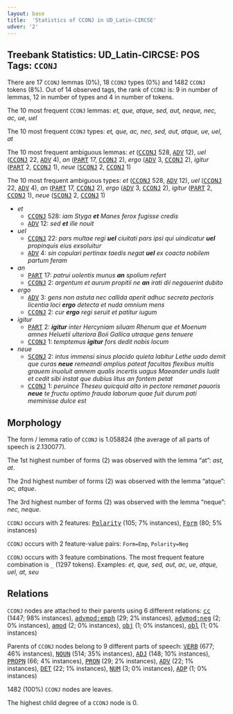 ```yaml
---
layout: base
title:  'Statistics of CCONJ in UD_Latin-CIRCSE'
udver: '2'
---
```


## Treebank Statistics: UD_Latin-CIRCSE: POS Tags: `CCONJ`

There are 17 `CCONJ` lemmas (0%), 18 `CCONJ` types (0%) and 1482 `CCONJ` tokens (8%).
Out of 14 observed tags, the rank of `CCONJ` is: 9 in number of lemmas, 12 in number of types and 4 in number of tokens.

The 10 most frequent `CCONJ` lemmas: <em>et, que, atque, sed, aut, neque, nec, ac, ue, uel</em>

The 10 most frequent `CCONJ` types:  <em>et, que, ac, nec, sed, aut, atque, ue, uel, at</em>

The 10 most frequent ambiguous lemmas: <em>et</em> (<tt><a href="la_circse-pos-CCONJ.html">CCONJ</a></tt> 528, <tt><a href="la_circse-pos-ADV.html">ADV</a></tt> 12), <em>uel</em> (<tt><a href="la_circse-pos-CCONJ.html">CCONJ</a></tt> 22, <tt><a href="la_circse-pos-ADV.html">ADV</a></tt> 4), <em>an</em> (<tt><a href="la_circse-pos-PART.html">PART</a></tt> 17, <tt><a href="la_circse-pos-CCONJ.html">CCONJ</a></tt> 2), <em>ergo</em> (<tt><a href="la_circse-pos-ADV.html">ADV</a></tt> 3, <tt><a href="la_circse-pos-CCONJ.html">CCONJ</a></tt> 2), <em>igitur</em> (<tt><a href="la_circse-pos-PART.html">PART</a></tt> 2, <tt><a href="la_circse-pos-CCONJ.html">CCONJ</a></tt> 1), <em>neue</em> (<tt><a href="la_circse-pos-SCONJ.html">SCONJ</a></tt> 2, <tt><a href="la_circse-pos-CCONJ.html">CCONJ</a></tt> 1)

The 10 most frequent ambiguous types:  <em>et</em> (<tt><a href="la_circse-pos-CCONJ.html">CCONJ</a></tt> 528, <tt><a href="la_circse-pos-ADV.html">ADV</a></tt> 12), <em>uel</em> (<tt><a href="la_circse-pos-CCONJ.html">CCONJ</a></tt> 22, <tt><a href="la_circse-pos-ADV.html">ADV</a></tt> 4), <em>an</em> (<tt><a href="la_circse-pos-PART.html">PART</a></tt> 17, <tt><a href="la_circse-pos-CCONJ.html">CCONJ</a></tt> 2), <em>ergo</em> (<tt><a href="la_circse-pos-ADV.html">ADV</a></tt> 3, <tt><a href="la_circse-pos-CCONJ.html">CCONJ</a></tt> 2), <em>igitur</em> (<tt><a href="la_circse-pos-PART.html">PART</a></tt> 2, <tt><a href="la_circse-pos-CCONJ.html">CCONJ</a></tt> 1), <em>neue</em> (<tt><a href="la_circse-pos-SCONJ.html">SCONJ</a></tt> 2, <tt><a href="la_circse-pos-CCONJ.html">CCONJ</a></tt> 1)


* <em>et</em>
  * <tt><a href="la_circse-pos-CCONJ.html">CCONJ</a></tt> 528: <em>iam Styga <b>et</b> Manes ferox fugisse credis</em>
  * <tt><a href="la_circse-pos-ADV.html">ADV</a></tt> 12: <em>sed <b>et</b> ille nouit</em>
* <em>uel</em>
  * <tt><a href="la_circse-pos-CCONJ.html">CCONJ</a></tt> 22: <em>pars multae regi <b>uel</b> ciuitati pars ipsi qui uindicatur <b>uel</b> propinquis eius exsoluitur</em>
  * <tt><a href="la_circse-pos-ADV.html">ADV</a></tt> 4: <em>sin copulari pertinax taedis negat <b>uel</b> ex coacta nobilem partum feram</em>
* <em>an</em>
  * <tt><a href="la_circse-pos-PART.html">PART</a></tt> 17: <em>patrui uolentis munus <b>an</b> spolium refert</em>
  * <tt><a href="la_circse-pos-CCONJ.html">CCONJ</a></tt> 2: <em>argentum et aurum propitii ne <b>an</b> irati dii negauerint dubito</em>
* <em>ergo</em>
  * <tt><a href="la_circse-pos-ADV.html">ADV</a></tt> 3: <em>gens non astuta nec callida aperit adhuc secreta pectoris licentia loci <b>ergo</b> detecta et nuda omnium mens</em>
  * <tt><a href="la_circse-pos-CCONJ.html">CCONJ</a></tt> 2: <em>cur <b>ergo</b> regi seruit et patitur iugum</em>
* <em>igitur</em>
  * <tt><a href="la_circse-pos-PART.html">PART</a></tt> 2: <em><b>igitur</b> inter Hercyniam siluam Rhenum que et Moenum amnes Heluetii ulteriora Boii Gallica utraque gens tenuere</em>
  * <tt><a href="la_circse-pos-CCONJ.html">CCONJ</a></tt> 1: <em>temptemus <b>igitur</b> fors dedit nobis locum</em>
* <em>neue</em>
  * <tt><a href="la_circse-pos-SCONJ.html">SCONJ</a></tt> 2: <em>intus immensi sinus placido quieta labitur Lethe uado demit que curas <b>neue</b> remeandi amplius pateat facultas flexibus multis grauem inuoluit amnem qualis incertis uagus Maeander undis ludit et cedit sibi instat que dubius litus an fontem petat</em>
  * <tt><a href="la_circse-pos-CCONJ.html">CCONJ</a></tt> 1: <em>peruince Theseu quicquid alto in pectore remanet pauoris <b>neue</b> te fructu optimo frauda laborum quae fuit durum pati meminisse dulce est</em>

## Morphology

The form / lemma ratio of `CCONJ` is 1.058824 (the average of all parts of speech is 2.130077).

The 1st highest number of forms (2) was observed with the lemma “at”: <em>ast, at</em>.

The 2nd highest number of forms (2) was observed with the lemma “atque”: <em>ac, atque</em>.

The 3rd highest number of forms (2) was observed with the lemma “neque”: <em>nec, neque</em>.

`CCONJ` occurs with 2 features: <tt><a href="la_circse-feat-Polarity.html">Polarity</a></tt> (105; 7% instances), <tt><a href="la_circse-feat-Form.html">Form</a></tt> (80; 5% instances)

`CCONJ` occurs with 2 feature-value pairs: `Form=Emp`, `Polarity=Neg`

`CCONJ` occurs with 3 feature combinations.
The most frequent feature combination is `_` (1297 tokens).
Examples: <em>et, que, sed, aut, ac, ue, atque, uel, at, seu</em>


## Relations

`CCONJ` nodes are attached to their parents using 6 different relations: <tt><a href="la_circse-dep-cc.html">cc</a></tt> (1447; 98% instances), <tt><a href="la_circse-dep-advmod-emph.html">advmod:emph</a></tt> (29; 2% instances), <tt><a href="la_circse-dep-advmod-neg.html">advmod:neg</a></tt> (2; 0% instances), <tt><a href="la_circse-dep-amod.html">amod</a></tt> (2; 0% instances), <tt><a href="la_circse-dep-obj.html">obj</a></tt> (1; 0% instances), <tt><a href="la_circse-dep-obl.html">obl</a></tt> (1; 0% instances)

Parents of `CCONJ` nodes belong to 9 different parts of speech: <tt><a href="la_circse-pos-VERB.html">VERB</a></tt> (677; 46% instances), <tt><a href="la_circse-pos-NOUN.html">NOUN</a></tt> (514; 35% instances), <tt><a href="la_circse-pos-ADJ.html">ADJ</a></tt> (148; 10% instances), <tt><a href="la_circse-pos-PROPN.html">PROPN</a></tt> (66; 4% instances), <tt><a href="la_circse-pos-PRON.html">PRON</a></tt> (29; 2% instances), <tt><a href="la_circse-pos-ADV.html">ADV</a></tt> (22; 1% instances), <tt><a href="la_circse-pos-DET.html">DET</a></tt> (22; 1% instances), <tt><a href="la_circse-pos-NUM.html">NUM</a></tt> (3; 0% instances), <tt><a href="la_circse-pos-ADP.html">ADP</a></tt> (1; 0% instances)

1482 (100%) `CCONJ` nodes are leaves.

The highest child degree of a `CCONJ` node is 0.

